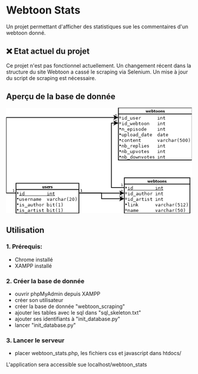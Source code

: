 # Webtoon Stats
Un projet permettant d'afficher des statistiques sue les commentaires d'un webtoon donné.

## :x: Etat actuel du projet
Ce projet n'est pas fonctionnel actuellement.
Un changement récent dans la structure du site Webtoon a cassé le scraping via Selenium. Un mise à jour du script de scraping est nécessaire.

##  Aperçu de la base de donnée
![Schéma des relations de la base de donnée](ERD_webtoon_comment.png)

## Utilisation

### 1. Prérequis:
- Chrome installé
- XAMPP installé

### 2. Créer la base de donnée
- ouvrir phpMyAdmin depuis XAMPP
- créer son utilisateur
- créer la base de donnée "webtoon_scraping"
- ajouter les tables avec le sql dans "sql_skeleton.txt"
- ajouter ses identifiants à "init_database.py"
- lancer "init_database.py"

### 3. Lancer le serveur
- placer webtoon_stats.php, les fichiers css et javascript dans htdocs/

L'application sera accessible sue localhost/webtoon_stats

